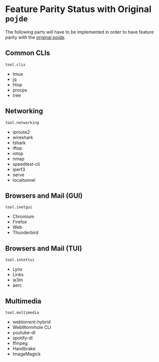 # Feature Parity Status with Original `pojde`

The following parts will have to be implemented in order to have feature parity with the [original pojde](https://github.com/pojntfx/pojde).

## Common CLIs

`tool.clis`

- tmux
- jq
- htop
- procps
- tree

## Networking

`tool.networking`

- iproute2
- wireshark
- tshark
- iftop
- iotop
- nmap
- speedtest-cli
- iperf3
- serve
- localtunnel

## Browsers and Mail (GUI)

`tool.inetgui`

- Chromium
- Firefox
- Web
- Thunderbird

## Browsers and Mail (TUI)

`tool.intettui`

- Lynx
- Links
- w3m
- aerc

## Multimedia

`tool.multimedia`

- webtorrent-hybrid
- WebWormhole CLI
- youtube-dl
- spotify-dl
- ffmpeg
- Handbrake
- ImageMagick
